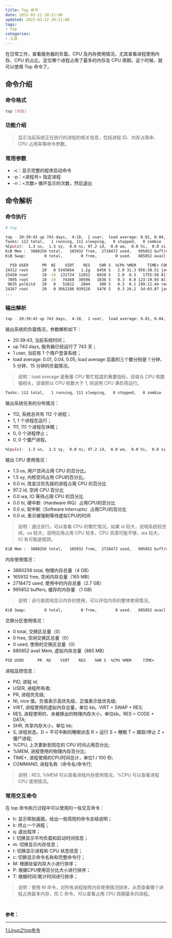 ```yaml
---
title: Top 命令
date: 2022-02-12 20:21:08
updated: 2022-02-12 20:21:08
tags:
- top
categories:
- 工具
---
```


在日常工作，查看服务器的负载、CPU 及内存使用情况，尤其查看进程使用内存、CPU 的占比，定位哪个进程占用了最多的内存及 CPU 周期，这个时候，就可以使用 Top 命令了。

<!-- more -->
## 命令介绍

### 命令格式
```bash
top [参数]
```

### 功能介绍
> 显示当前系统正在执行的进程的相关信息，包括进程 ID、内存占用率、CPU 占用率等命令参数。

### 常用参数
- -c：显示完整的程序启动命令
- -p：<进程号> 指定进程
- -n：<次数> 循环显示的次数，然后退出

## 命令解析
### 命令执行
```bash
# top

top - 20:39:43 up 743 days,  4:18,  1 user,  load average: 0.01, 0.04, 0.05
Tasks: 112 total,   1 running, 111 sleeping,   0 stopped,   0 zombie
%Cpu(s):  1.3 us,  1.5 sy,  0.0 ni, 97.2 id,  0.0 wa,  0.0 hi,  0.0 si,  0.0 st
KiB Mem :  3880256 total,   165932 free,  2718472 used,   995852 buff/cache
KiB Swap:        0 total,        0 free,        0 used.   885852 avail Mem 

  PID USER      PR  NI    VIRT    RES    SHR S  %CPU %MEM     TIME+ COMMAND                                                                                                                                                                  
24312 root      20   0 5345664   1.2g   6456 S   2.0 31.3 956:38.51 java                                                                                                                                                                     
25450 root      10 -10  131724  12652   6028 S   2.0  0.3   1755:50 AliYunDun                                                                                                                                                                
 7895 root      10 -10   74368  30596   1836 S   0.3  0.8 123:19.93 AliYunDunUpdate                                                                                                                                                          
 9635 polkitd   20   0   52812   2044    380 S   0.3  0.1 199:12.44 redis-server                                                                                                                                                             
24267 root      20   0 3662180 939528   5476 S   0.3 24.2  54:03.87 java    
...

```

### 输出解析
```bash
top - 20:39:43 up 743 days,  4:18,  1 user,  load average: 0.01, 0.04, 0.05
```
输出系统的负载情况，参数解析如下：

- 20:39:43, 当前系统时间；
- up 743 days, 服务器已经运行了 743 天；
- 1 user, 当前有 1 个用户登录系统；
- load average: 0.01, 0.04, 0.05, load average 后面的三个数分别是 1 分钟、5 分钟、15 分钟的负载情况。

> 说明：load average 是衡量 CPU 繁忙程度的重要指标，该值与 CPU 核数强相关。该值除以 CPU 核数大于 1, 则说明 CPU 满负荷运行。

```bash
Tasks: 112 total,   1 running, 111 sleeping,   0 stopped,   0 zombie
```
输出系统任务的分布情况：

- 112, 系统总共有 112 个进程；
- 1, 1 个进程在运行；
- 111, 111 个进程在休眠；
- 0, 0 个进程停止；
- 0, 0 个僵尸进程。

```bash
%Cpu(s):  1.3 us,  1.5 sy,  0.0 ni, 97.2 id,  0.0 wa,  0.0 hi,  0.0 si,  0.0 st
```
输出 CPU 使用情况：
- 1.3 us, 用户空间占用 CPU 的百分比。
- 1.5 sy, 内核空间占用 CPU的百分比。
- 0.0 ni, 改变过优先级的进程占用 CPU 的百分比
- 97.2 id, 空闲 CPU 百分比
- 0.0 wa, IO 等待占用 CPU 的百分比
- 0.0 hi, 硬中断（Hardware IRQ）占用CPU的百分比
- 0.0 si, 软中断（Software Interrupts）占用CPU的百分比
- 0.0 st, 表示被强制等待虚拟CPU的时间

> 说明：通过该行，可以查看 CPU 的繁忙情况，如果 id 较大，说明系统较空闲，us 较大，说明应用占用 CPU 较多，CPU 资源可能不够，wa 较大，IO 有可能是瓶颈。

```bash
KiB Mem :  3880256 total,   165932 free,  2718472 used,   995852 buff/cache
```
内存使用情况：

- 3880256 total, 物理内存总量（4 GB）
- 165932 free, 空闲内存总量（165 MB）
- 2718472 used, 使用中的内存总量（2.7 GB）
- 995852 buffers, 缓存的内存量 （1 GB)

> 说明：该行直观地显示内存的使用，可以评估内存的整体使用情况。

```bash
KiB Swap:        0 total,        0 free,        0 used.   885852 avail Mem
```
交换分区使用情况：

- 0 total, 交换区总量（0）
- 0 free, 空闲交换区总量（0）
- 0 used, 使用的交换区总量（0）
- 885852 avail Mem, 虚拟内存总量（885 MB）

```bash
PID USER      PR  NI    VIRT    RES    SHR S  %CPU %MEM     TIME+ 
```
进程监控信息：

- PID, 进程 id; 
- USER, 进程所有者; 
- PR, 进程优先级; 
- NI, nice 值。负值表示高优先级，正值表示低优先级; 
- VIRT, 进程使用的虚拟内存总量，单位 kb。VIRT = SWAP + RES; 
- RES, 进程使用的、未被换出的物理内存大小，单位kb。RES = CODE + DATA;
- SHR, 共享内存大小，单位 kb; 
- S, 进程状态。D = 不可中断的睡眠状态 R = 运行 S = 睡眠 T = 跟踪/停止 Z = 僵尸进程;
- %CPU, 上次更新到现在的 CPU 时间占用百分比;
- %MEM, 进程使用的物理内存百分比; 
- TIME+, 进程使用的CPU时间总计，单位1 / 100 秒;
- COMMAND, 进程名称（命令名/命令行;

> 说明：RES, %MEM 可以查看进程内存使用情况，%CPU 可以查看进程 CPU 使用情况。

### 常用交互命令
在 top 命令执行过程中可以使用的一些交互命令：

- h: 显示帮助画面，给出一些简短的命令总结说明；
- k: 终止一个进程；
- q: 退出程序；
- l: 切换显示平均负载和启动时间信息；
- m: 切换显示内存信息；
- t: 切换显示进程和 CPU 状态信息；
- c: 切换显示命令名称和完整命令行；
- M: 根据驻留内存大小进行排序；
- P: 根据CPU使用百分比大小进行排序；
- T: 根据时间/累计时间进行排序；

> 说明：使用 M 命令，对所有进程按照内存使用情况排序，从而查看哪个进程占用最多内存，而 C 命令，可以查看占用 CPU 周期最多的进程。

<br>

**参考：**

----
[1]:https://segmentfault.com/a/1190000040426212?utm_source=sf-similar-article


[1.Linux之top命令][1]